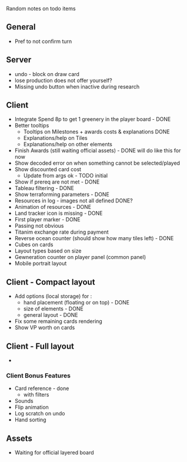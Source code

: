 Random notes on todo items

## General

* Pref to not confirm turn

## Server

* undo - block on draw card
* lose production does not offer yourself?
* Missing undo button when inactive during research


## Client

* Integrate Spend 8p to get 1 greenery in the player board - DONE
* Better tooltips
  * Tooltips on Milestones + awards costs & explanations DONE
  * Explanations/help on Tiles
  * Explanations/help on other elements
* Finish Awards (still waiting official assets) - DONE will do like this for now
* Show decoded error on when something cannot be selected/played
* Show discounted card cost
  * Update from args ok - TODO initial
* Show if prereq are not met - DONE
* Tableau filtering - DONE
* Show terraforming parameters - DONE
* Resources in log - images not all defined DONE?
* Animation of resources - DONE
* Land tracker icon is missing - DONE
* First player marker - DONE
* Passing not obvious 
* Titanim exchange rate during payment
* Reverse ocean counter (should show how many tiles left) - DONE
* Cubes on cards
* Layout types based on size
* Gewneration counter on player panel (common panel)
* Mobile portrait layout

## Client - Compact layout
* Add options (local storage) for :
  * hand placement (floating or on top) - DONE
  * size of elements - DONE
  * general layout - DONE
* Fix some remaining cards rendering
* Show VP worth on cards

## Client - Full layout
* 


### Client Bonus Features

* Card reference - done
  * with filters
* Sounds
* Flip animation
* Log scratch on undo
* Hand sorting

## Assets

* Waiting for official layered board